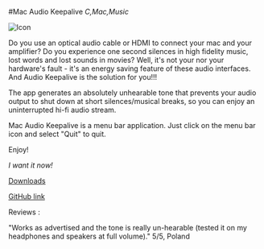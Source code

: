 #Mac Audio Keepalive
_C,Mac,Music_

![Icon](/images/apps/mak_icon.png)

Do you use an optical audio cable or HDMI to connect your mac and your amplifier? Do you experience one second silences in high fidelity music, lost words and lost sounds in movies? Well, it's not your nor your hardware's fault - it's an energy saving feature of these audio interfaces. And Audio Keepalive is the solution for you!!!

The app generates an absolutely unhearable tone that prevents your audio output to shut down at short silences/musical breaks, so you can enjoy an uninterrupted hi-fi audio stream.

Mac Audio Keepalive is a menu bar application. Just click on the menu bar icon and select "Quit" to quit.

Enjoy!

_I want it now!_

[Downloads](https://github.com/milgra/macaudiokeepalive/releases/tag/1.0)

[GitHub link](https://github.com/milgra/macaudiokeepalive)

Reviews :

"Works as advertised and the tone is really un-hearable (tested it on my headphones and speakers at full volume)." 5/5, Poland